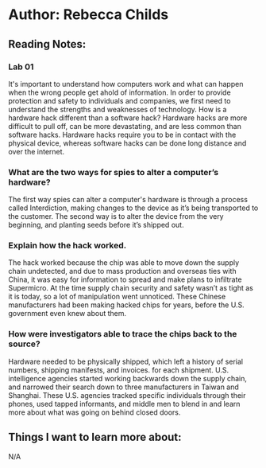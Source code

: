 # Author: Rebecca Childs

## Reading Notes:
### Lab 01
It's important to understand how computers work and what can happen when the wrong people get ahold of information. In order to provide protection and safety to individuals and companies, we first need to understand the strengths and weaknesses of technology. 
How is a hardware hack different than a software hack?
Hardware hacks are more difficult to pull off, can be more devastating, and are less common than software hacks. Hardware hacks require you to be in contact with the physical device, whereas software hacks can be done long distance and over the internet.

### What are the two ways for spies to alter a computer’s hardware?
The first way spies can alter a computer's hardware is through a process called Interdiction, making changes to the device as it’s being transported to the customer. The second way is to alter the device from the very beginning, and planting seeds before it’s shipped out.

### Explain how the hack worked.
The hack worked because the chip was able to move down the supply chain undetected, and due to mass production and overseas ties with China, it was easy for information to spread and make plans to infiltrate Supermicro. At the time supply chain security and safety wasn’t as tight as it is today, so a lot of manipulation went unnoticed. These Chinese manufacturers had been making hacked chips for years, before the U.S. government even knew about them. 

### How were investigators able to trace the chips back to the source?
Hardware needed to be physically shipped, which left a history of serial numbers, shipping manifests, and invoices. for each shipment. U.S. intelligence agencies started working backwards down the supply chain, and narrowed their search down to three manufacturers in Taiwan and Shanghai. These U.S. agencies tracked specific individuals through their phones, used tapped informants, and middle men to blend in and learn more about what was going on behind closed doors. 
## Things I want to learn more about:
N/A
